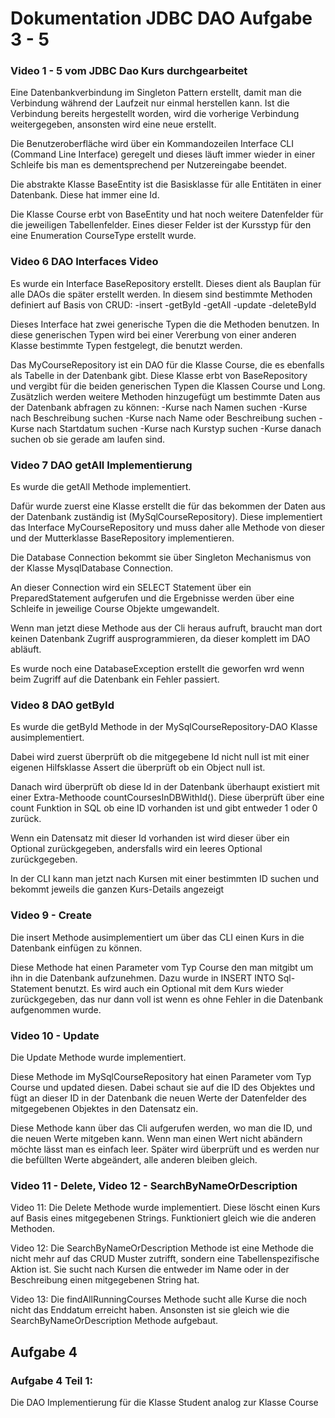 # Dokumentation JDBC DAO Aufgabe 3 - 5

### Video 1 - 5 vom JDBC Dao Kurs durchgearbeitet

Eine Datenbankverbindung im Singleton Pattern erstellt, damit man die Verbindung während der Laufzeit nur einmal herstellen kann. Ist die Verbindung bereits hergestellt worden, wird die vorherige Verbindung weitergegeben, ansonsten wird eine neue erstellt.

Die Benutzeroberfläche wird über ein Kommandozeilen Interface CLI (Command Line Interface) geregelt und dieses läuft immer wieder in einer Schleife bis man es dementsprechend per Nutzereingabe beendet.

Die abstrakte Klasse BaseEntity ist die Basisklasse für alle Entitäten in einer Datenbank. Diese hat immer eine Id.

Die Klasse Course erbt von BaseEntity und hat noch weitere Datenfelder für die jeweiligen Tabellenfelder.
Eines dieser Felder ist der Kursstyp für den eine Enumeration CourseType erstellt wurde.

### Video 6 DAO Interfaces Video

Es wurde ein Interface BaseRepository erstellt. Dieses dient als Bauplan für alle DAOs die später erstellt werden. In diesem sind bestimmte Methoden definiert auf Basis von CRUD:
-insert
-getById
-getAll
-update
-deleteById

Dieses Interface hat zwei generische Typen die die Methoden benutzen. In diese generischen Typen wird bei einer Vererbung von einer anderen Klasse bestimmte Typen festgelegt, die benutzt werden.

Das MyCourseRepository ist ein DAO für die Klasse Course, die es ebenfalls als Tabelle in der Datenbank gibt. Diese Klasse erbt von BaseRepository und vergibt für die beiden generischen Typen die Klassen Course und Long. Zusätzlich werden weitere Methoden hinzugefügt um bestimmte Daten aus der Datenbank abfragen zu können:
-Kurse nach Namen suchen
-Kurse nach Beschreibung suchen
-Kurse nach Name oder Beschreibung suchen
-Kurse nach Startdatum suchen
-Kurse nach Kurstyp suchen
-Kurse danach suchen ob sie gerade am laufen sind.

### Video 7 DAO getAll Implementierung

Es wurde die getAll Methode implementiert.

Dafür wurde zuerst eine Klasse erstellt die für das bekommen der Daten aus der Datenbank zuständig ist (MySqlCourseRepository). Diese implementiert das Interface MyCourseRepository und muss daher alle Methode von dieser und der Mutterklasse BaseRepository implementieren.

Die Database Connection bekommt sie über Singleton Mechanismus von der Klasse MysqlDatabase Connection.

An dieser Connection wird ein SELECT Statement über ein PreparedStatement aufgerufen und die Ergebnisse werden über eine Schleife in jeweilige Course Objekte umgewandelt.

Wenn man jetzt diese Methode aus der Cli heraus aufruft, braucht man dort keinen Datenbank Zugriff ausprogrammieren, da dieser komplett im DAO abläuft.

Es wurde noch eine DatabaseException erstellt die geworfen wrd wenn beim Zugriff auf die Datenbank ein Fehler passiert.

### Video 8 DAO getById

Es wurde die getById Methode in der MySqlCourseRepository-DAO Klasse ausimplementiert.

Dabei wird zuerst überprüft ob die mitgegebene Id nicht null ist mit einer eigenen Hilfsklasse Assert die überprüft ob ein Object null ist.

Danach wird überprüft ob diese Id in der Datenbank überhaupt existiert mit einer Extra-Methoode countCoursesInDBWithId(). Diese überprüft über eine count Funktion in SQL ob eine ID vorhanden ist und gibt entweder 1 oder 0 zurück.

Wenn ein Datensatz mit dieser Id vorhanden ist wird dieser über ein Optional zurückgegeben, andersfalls wird ein leeres Optional zurückgegeben.

In der CLI kann man jetzt nach Kursen mit einer bestimmten ID suchen und bekommt jeweils die ganzen Kurs-Details angezeigt

### Video 9 - Create

Die insert Methode ausimplementiert um über das CLI einen Kurs in die Datenbank einfügen zu können.

Diese Methode hat einen Parameter vom Typ Course den man mitgibt um ihn in die Datenbank aufzunehmen.
Dazu wurde in INSERT INTO Sql-Statement benutzt.
Es wird auch ein Optional mit dem Kurs wieder zurückgegeben, das nur dann voll ist wenn es ohne Fehler in die Datenbank aufgenommen wurde.

### Video 10 - Update

Die Update Methode wurde implementiert.

Diese Methode im MySqlCourseRepository hat einen Parameter vom Typ Course und updated diesen.
Dabei schaut sie auf die ID des Objektes und fügt an dieser ID in der Datenbank die neuen Werte der Datenfelder des mitgegebenen Objektes in den Datensatz ein.

Diese Methode kann über das Cli aufgerufen werden, wo man die ID, und die neuen Werte mitgeben kann. Wenn man einen Wert nicht abändern möchte lässt man es einfach leer. Später wird überprüft und es werden nur die befüllten Werte abgeändert, alle anderen bleiben gleich.

### Video 11 - Delete, Video 12 - SearchByNameOrDescription

Video 11:
Die Delete Methode wurde implementiert. Diese löscht einen Kurs auf Basis eines mitgegebenen Strings. Funktioniert gleich wie die anderen Methoden.

Video 12:
Die SearchByNameOrDescription Methode ist eine Methode die nicht mehr auf das CRUD Muster zutrifft, sondern eine Tabellenspezifische Aktion ist. Sie sucht nach Kursen die entweder im Name oder in der Beschreibung einen mitgegebenen String hat.

Video 13:
Die findAllRunningCourses Methode sucht alle Kurse die noch nicht das Enddatum erreicht haben. Ansonsten ist sie gleich wie die SearchByNameOrDescription Methode aufgebaut.

## Aufgabe 4

### Aufgabe 4 Teil 1:

Die DAO Implementierung für die Klasse Student analog zur Klasse Course

